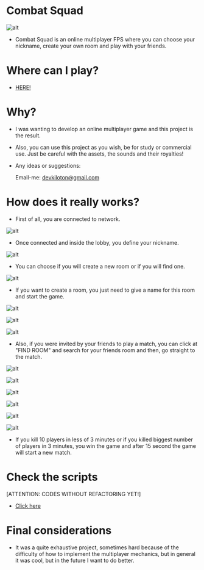 # Combat Squad #

![alt](https://github.com/devkiloton/CombatSquad/blob/master/Combat_Squad_README_files/grid.jpg)

- Combat Squad is an online multiplayer FPS where you can choose your nickname, create your own room and play with your friends.

# Where can I play?

- [HERE!](https://devkiloton.itch.io/combat-squad)

# Why? 

- I was wanting to develop an online multiplayer game and this project is the result.

- Also, you can use this project as you wish, be for study or commercial use. Just be careful with the assets, the sounds and their royalties! 

- Any ideas or suggestions:

  Email-me: devkiloton@gmail.com

# How does it really works?

- First of all, you are connected to network.

![alt](https://github.com/devkiloton/CombatSquad/blob/master/Combat_Squad_README_files/connecting_to_network.jpg)

- Once connected and inside the lobby, you define your nickname.

![alt](https://github.com/devkiloton/CombatSquad/blob/master/Combat_Squad_README_files/nickname.jpg)

- You can choose if you will create a new room or if you will find one.

![alt](https://github.com/devkiloton/CombatSquad/blob/master/Combat_Squad_README_files/main_menu.jpg)

- If you want to create a room, you just need to give a name for this room and start the game.

![alt](https://github.com/devkiloton/CombatSquad/blob/master/Combat_Squad_README_files/room_name.jpg)

![alt](https://github.com/devkiloton/CombatSquad/blob/master/Combat_Squad_README_files/creating_room.jpg)

![alt](https://github.com/devkiloton/CombatSquad/blob/master/Combat_Squad_README_files/search_room.jpg)

- Also, if you were invited by your friends to play a match, you can click at "FIND ROOM" and search for your friends room and then, go straight to the match.

![alt](https://github.com/devkiloton/CombatSquad/blob/master/Combat_Squad_README_files/find_room.jpg)

![alt](https://github.com/devkiloton/CombatSquad/blob/master/Combat_Squad_README_files/gameplay.jpg)

![alt](https://github.com/devkiloton/CombatSquad/blob/master/Combat_Squad_README_files/match_menu.jpg)

![alt](https://github.com/devkiloton/CombatSquad/blob/master/Combat_Squad_README_files/death_screen.jpg)

![alt](https://github.com/devkiloton/CombatSquad/blob/master/Combat_Squad_README_files/weapon_overheated.jpg)

![alt](https://github.com/devkiloton/CombatSquad/blob/master/Combat_Squad_README_files/round_over.jpg)

- If you kill 10 players in less of 3 minutes or if you killed biggest number of players
  in 3 minutes, you win the game and after 15 second the game will start a new match.

# Check the scripts
[ATTENTION: CODES WITHOUT REFACTORING YET!]
- [Click here](https://github.com/devkiloton/CombatSquad/tree/master/CombatSquad/Assets/Assets/Scripts)

# Final considerations

- It was a quite exhaustive project, sometimes hard because of the difficulty of
  how to implement the multiplayer mechanics, but in general it was cool, but in the
  future I want to do better.